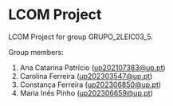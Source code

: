 # LCOM Project

LCOM Project for group GRUPO_2LEIC03_5.

Group members:

1. Ana Catarina Patrício (up202107383@up.pt) 
2. Carolina Ferreira (up202303547@up.pt) 
3. Constança Ferreira (up202306850@up.pt) 
4. Maria Inês Pinho (up202306659@up.pt) 
